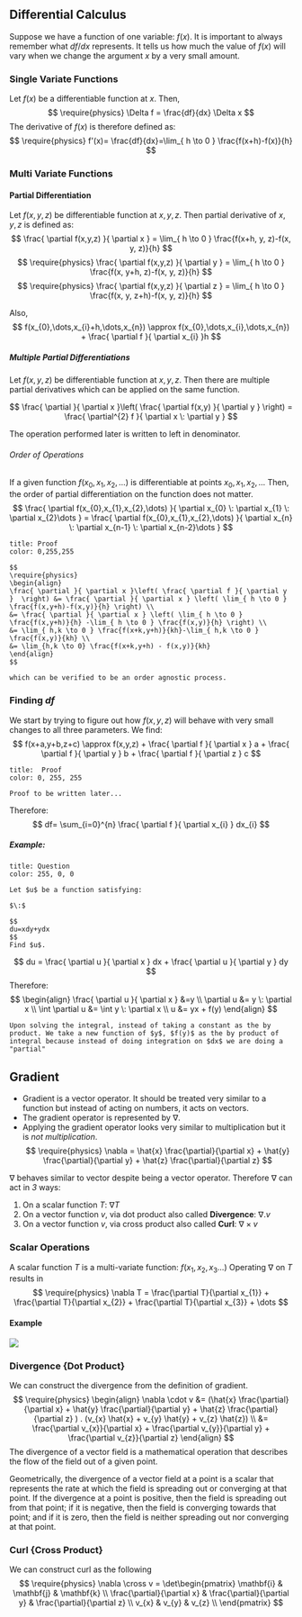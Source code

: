 ## Differential Calculus
Suppose we have a function of one variable: $f(x)$. It is important to always remember what $df/dx$ represents.
It tells us how much the value of $f(x)$ will vary when we change the argument $x$ by a very small amount.

### Single Variate Functions
Let $f(x)$ be a differentiable function at $x$.
Then, $$
\require{physics}
\Delta f = \frac{df}{dx} \Delta x
$$
The derivative of $f(x)$ is therefore defined as:
$$
\require{physics}
f'(x)= \frac{df}{dx}=\lim_{ h \to 0 } \frac{f(x+h)-f(x)}{h}
$$

### Multi Variate Functions
#### Partial Differentiation 
Let $f(x,y,z)$ be differentiable function at $x,y,z$. Then partial derivative of $x,y,z$ is defined as:
$$
\frac{ \partial f(x,y,z) }{ \partial x } = \lim_{ h \to 0 } \frac{f(x+h, y, z)-f(x, y, z)}{h}
$$
$$
\require{physics}
\frac{ \partial f(x,y,z) }{ \partial y } = \lim_{ h \to 0 } \frac{f(x, y+h, z)-f(x, y, z)}{h}
$$
$$
\require{physics}
\frac{ \partial f(x,y,z) }{ \partial z } = \lim_{ h \to 0 } \frac{f(x, y, z+h)-f(x, y, z)}{h}
$$

Also,
$$
f(x_{0},\dots,x_{i}+h,\dots,x_{n}) \approx f(x_{0},\dots,x_{i},\dots,x_{n}) + \frac{ \partial f }{ \partial x_{i} }h 
$$
##### Multiple Partial Differentiations
Let $f(x,y,z)$ be differentiable function at $x,y,z$. Then there are multiple partial derivatives which can be applied on the same function.

$$
\frac{ \partial }{ \partial x }\left( \frac{ \partial f(x,y) }{ \partial y }  \right) = \frac{ \partial^{2} f }{ \partial x \: \partial y }  
$$

The operation performed later is written to left in denominator.

###### Order of Operations
If a given function $f(x_{0},x_{1},x_{2},\dots)$ is differentiable at points ${x_{0},x_{1},x_{2},\dots}$
Then, the order of partial differentiation on the function does not matter.
$$
\frac{ \partial f(x_{0},x_{1},x_{2},\dots) }{ \partial x_{0} \: \partial x_{1} \: \partial x_{2}\dots } = \frac{ \partial f(x_{0},x_{1},x_{2},\dots) }{ \partial x_{n} \: \partial x_{n-1} \: \partial x_{n-2}\dots }  
$$

```ad-note
title: Proof
color: 0,255,255

$$
\require{physics}
\begin{align}
\frac{ \partial }{ \partial x }\left( \frac{ \partial f }{ \partial y }  \right) &= \frac{ \partial }{ \partial x } \left( \lim_{ h \to 0 } \frac{f(x,y+h)-f(x,y)}{h} \right) \\
&= \frac{ \partial }{ \partial x } \left( \lim_{ h \to 0 } \frac{f(x,y+h)}{h} -\lim_{ h \to 0 } \frac{f(x,y)}{h} \right) \\
&= \lim_{ h,k \to 0 } \frac{f(x+k,y+h)}{kh}-\lim_{ h,k \to 0 } \frac{f(x,y)}{kh} \\
&= \lim_{h,k \to 0} \frac{f(x+k,y+h) - f(x,y)}{kh}
\end{align}
$$

which can be verified to be an order agnostic process.
```




### Finding $d f$

We start by trying to figure out how $f(x,y,z)$ will behave with very small changes to all three parameters. We find:
$$
f(x+a,y+b,z+c) \approx f(x,y,z) + \frac{ \partial f }{ \partial x } a + \frac{ \partial f }{ \partial y } b + \frac{ \partial f }{ \partial z } c 
$$
```ad-note
title:  Proof
color: 0, 255, 255

Proof to be written later...

```

Therefore:
$$
df= \sum_{i=0}^{n} \frac{ \partial f }{ \partial x_{i} } dx_{i}
$$

##### Example:

```ad-note
title: Question
color: 255, 0, 0

Let $u$ be a function satisfying:

$\:$

$$
du=xdy+ydx
$$
Find $u$.

```

$$
du = \frac{ \partial u }{ \partial x } dx + \frac{ \partial u }{ \partial y } dy
$$
Therefore:
$$
\begin{align}
 \frac{ \partial u }{ \partial x } &=y \\
 \partial u &= y \: \partial x \\
\int \partial u &= \int y \: \partial x  \\
u &= yx + f(y)
\end{align}
$$

	Upon solving the integral, instead of taking a constant as the by product. We take a new function of $y$, $f(y)$ as the by product of integral because instead of doing integration on $dx$ we are doing a "partial"

## Gradient
- Gradient is a vector operator. It should be treated very similar to a function but instead of acting on numbers, it acts on vectors.
- The gradient operator is represented by $\nabla$.
- Applying the gradient operator looks very similar to multiplication but it is *not multiplication*.
$$
\require{physics}
\nabla = \hat{x} \frac{\partial}{\partial x} + \hat{y} \frac{\partial}{\partial y} + \hat{z} \frac{\partial}{\partial z} 
$$

$\nabla$ behaves similar to vector despite being a vector operator. Therefore $\nabla$ can act in *3* ways:
1. On a scalar function $T$: $\nabla T$
2. On a vector function $v$, via dot product also called **Divergence**: $\nabla . v$
3. On a vector function $v$, via cross product also called **Curl**: $\nabla \times v$

### Scalar Operations
A scalar function $T$ is a multi-variate function: $f(x_{1},x_{2},x_{3}\dots)$
Operating $\nabla$ on $T$ results in
$$
\require{physics}
\nabla T = \frac{\partial T}{\partial x_{1}} + \frac{\partial T}{\partial x_{2}} + \frac{\partial T}{\partial x_{3}} + \dots
$$
#### Example
 ![](https://i.imgur.com/Fg99nQy.png)

### Divergence {Dot Product}
We can construct the divergence from the definition of gradient.
$$
\require{physics}
\begin{align}
\nabla \cdot v &= (\hat{x} \frac{\partial}{\partial x} + \hat{y} \frac{\partial}{\partial y} + \hat{z} \frac{\partial}{\partial z} ) . (v_{x} \hat{x} + v_{y} \hat{y} + v_{z} \hat{z}) \\
&= \frac{\partial v_{x}}{\partial x} + \frac{\partial v_{y}}{\partial y} + \frac{\partial v_{z}}{\partial z} 
\end{align}
$$
The divergence of a vector field is a mathematical operation that describes the flow of the field out of a given point.

Geometrically, the divergence of a vector field at a point is a scalar that represents the rate at which the field is spreading out or converging at that point. If the divergence at a point is positive, then the field is spreading out from that point; if it is negative, then the field is converging towards that point; and if it is zero, then the field is neither spreading out nor converging at that point.

### Curl {Cross Product}
We can construct curl as the following
$$
\require{physics}
\nabla \cross v = \det\begin{pmatrix}
\mathbf{i} & \mathbf{j} & \mathbf{k} \\
\frac{\partial}{\partial x} & \frac{\partial}{\partial y} & \frac{\partial}{\partial z} \\
v_{x} & v_{y} & v_{z} \\
\end{pmatrix}
$$

